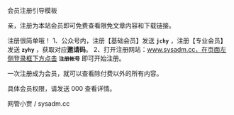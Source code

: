 会员注册引导模板





亲，注册为本站会员即可免费查看限免文章内容和下载链接。

注册很简单哦！
1、公众号内，注册【基础会员】发送 **`jchy`** ，注册【专业会员】发送 **`zyhy`** ，获取对应**邀请码**。
2、打开注册网站：www.sysadm.cc，在页面左侧登录框下方点击 **`注册帐号`** 即可开始注册。 



一次注册成为会员，就可以查看除付费以外的所有内容。

具体会员权限，请发送 000 查看详情。



网管小贾 / sysadm.cc